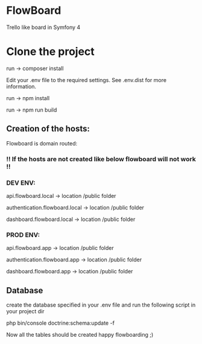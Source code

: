 # FlowBoard
Trello like board in Symfony 4


# Clone the project

run -> composer install 

Edit your .env file to the required settings. See .env.dist for more information.

run -> npm install 

run -> npm run build

## Creation of the hosts:

Flowboard is domain routed:

### !! If the hosts are not created like below flowboard will not work !!

### DEV ENV:

api.flowboard.local -> location /public folder

authentication.flowboard.local -> location /public folder

dashboard.flowboard.local -> location /public folder

### PROD ENV:

api.flowboard.app -> location /public folder

authentication.flowboard.app -> location /public folder

dashboard.flowboard.app -> location /public folder


## Database

create the database specified in your .env file and run the following script in your project dir

php bin/console doctrine:schema:update -f

Now all the tables should be created happy flowboarding ;)

